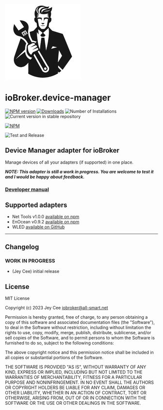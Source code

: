![Logo](admin/device-manager.png)
# ioBroker.device-manager

[![NPM version](https://img.shields.io/npm/v/iobroker.device-manager.svg)](https://www.npmjs.com/package/iobroker.device-manager)
[![Downloads](https://img.shields.io/npm/dm/iobroker.device-manager.svg)](https://www.npmjs.com/package/iobroker.device-manager)
![Number of Installations](https://iobroker.live/badges/device-manager-installed.svg)
![Current version in stable repository](https://iobroker.live/badges/device-manager-stable.svg)

[![NPM](https://nodei.co/npm/iobroker.device-manager.png?downloads=true)](https://nodei.co/npm/iobroker.device-manager/)

![Test and Release](https://github.com/Jey-Cee/ioBroker.device-manager/workflows/Test%20and%20Release/badge.svg)

## Device Manager adapter for ioBroker
Manage devices of all your adapters (if supported) in one place.

***NOTE: This adapter is still a work in progress. You are welcome to test it and I would be happy about feedback.***

### [Developer manual](https://github.com/Jey-Cee/dm-utils/blob/main/README.md)

## Supported adapters
- Net Tools v1.0.0 [available on npm](https://www.npmjs.com/package/iobroker.net-tools/v/1.0.0)
- EnOcean v0.9.2 [available on npm]()
- WLED [available on GitHub](https://github.com/DrozmotiX/ioBroker.wled)

---
## Changelog
<!--
	Placeholder for the next version (at the beginning of the line):
	### **WORK IN PROGRESS**
-->

### **WORK IN PROGRESS**
* (Jey Cee) initial release

## License
MIT License

Copyright (c) 2023 Jey Cee <iobroker@all-smart.net>

Permission is hereby granted, free of charge, to any person obtaining a copy
of this software and associated documentation files (the "Software"), to deal
in the Software without restriction, including without limitation the rights
to use, copy, modify, merge, publish, distribute, sublicense, and/or sell
copies of the Software, and to permit persons to whom the Software is
furnished to do so, subject to the following conditions:

The above copyright notice and this permission notice shall be included in all
copies or substantial portions of the Software.

THE SOFTWARE IS PROVIDED "AS IS", WITHOUT WARRANTY OF ANY KIND, EXPRESS OR
IMPLIED, INCLUDING BUT NOT LIMITED TO THE WARRANTIES OF MERCHANTABILITY,
FITNESS FOR A PARTICULAR PURPOSE AND NONINFRINGEMENT. IN NO EVENT SHALL THE
AUTHORS OR COPYRIGHT HOLDERS BE LIABLE FOR ANY CLAIM, DAMAGES OR OTHER
LIABILITY, WHETHER IN AN ACTION OF CONTRACT, TORT OR OTHERWISE, ARISING FROM,
OUT OF OR IN CONNECTION WITH THE SOFTWARE OR THE USE OR OTHER DEALINGS IN THE
SOFTWARE.
